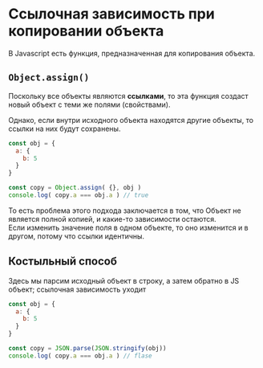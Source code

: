 # Ссылочная зависимость при копировании объекта
В Javascript есть функция, предназначенная для копирования объекта. 

## `Object.assign()`
Поскольку все объекты являются **ссылками**, то эта функция создаст новый объект с теми же полями (свойствами). 

Однако, если внутри исходного объекта находятся другие объекты, то ссылки на них будут сохранены.
```js
const obj = {
  a: {
    b: 5
  }
}

const copy = Object.assign( {}, obj )
console.log( copy.a === obj.a ) // true
```
То есть проблема этого подхода заключается в том, что Объект не является полной копией, и какие-то зависимости остаются.  
Если изменить значение поля в одном объекте, то оно изменится и в другом, потому что ссылки идентичны.

## Костыльный способ
Здесь мы парсим исходный объект в строку, а затем обратно в JS объект; ссылочная зависимость уходит
```js
const obj = {
  a: {
    b: 5
  }
}

const copy = JSON.parse(JSON.stringify(obj))
console.log( copy.a === obj.a ) // flase

```
